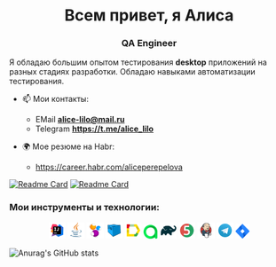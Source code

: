 <h1 align="center"> Всем привет, я Алиса </h1>
<h3 align="center"> QA Engineer</h3>

Я обладаю большим опытом тестирования **desktop** приложений на разных стадиях разработки.
Обладаю навыками автоматизации тестирования.

- 📫 Мои контакты:
  - EMail **alice-lilo@mail.ru**
  - Telegram **https://t.me/alice_lilo**
- 🌍 Мое резюме на Habr:

    - https://career.habr.com/aliceperepelova



[![Readme Card](https://github-readme-stats.vercel.app/api/pin/?username=AlicePerepelova&repo=ui_project&theme=blueberry&description=UI%20Project)](https://github.com/AlicePerepelova/ui_project_Portal_DA)
[![Readme Card](https://github-readme-stats.vercel.app/api/pin/?username=AlicePerepelova&repo=api_test&theme=blueberry&description=RESTful%20API%20Project)](https://github.com/AlicePerepelova/api_test)

### Мои инструменты и технологии:

<p align="center">
<img width="6%" title="IntelliJ IDEA" src="logo/Intelij_IDEA.svg">
<img width="6%" title="Java" src="logo/Java.svg">
<img width="6%" title="Selenide" src="logo/Selenide.svg">
<img width="6%" title="Selenoid" src="logo/Selenoid.svg">
<img width="6%" title="Allure Report" src="logo/Allure_Report.svg">
<img width="5%" title="Allure TestOps" src="logo/AllureTestOps.svg">
<img width="6%" title="Gradle" src="logo/Gradle.svg">
<img width="6%" title="JUnit5" src="logo/JUnit5.svg">
<img width="6%" title="Jenkins" src="logo/Jenkins.svg">
<img width="6%" title="Telegram" src="logo/Telegram.svg">
<img width="5%" title="Jira" src="logo/Jira.svg">
</p>

<!--END_SECTION:waka-->
![Anurag's GitHub stats](https://github-readme-stats.vercel.app/api?username=AlicePerepelova&show_icons=true&bg_color=00000000)
